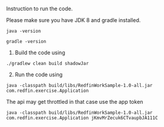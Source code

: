
Instruction to run the code.

Please make sure you have JDK 8 and gradle installed.

`java -version`

`gradle -version`


1. Build the code using
```shell script
./gradlew clean build shadowJar
```

2. Run the code using

```shell script
java -classpath build/libs/RedfinWorkSample-1.0-all.jar com.redfin.exercise.Application
```
The api may get throttled in that case use the app token
```shell script
java -classpath build/libs/RedfinWorkSample-1.0-all.jar com.redfin.exercise.Application jKmvMrZecuk6CTvaupbJA111C
```

